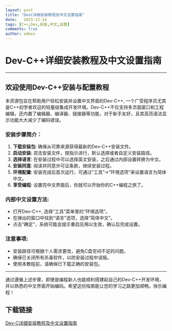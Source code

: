 ```yaml
---
layout: post
title: "DevC详细安装教程及中文设置指南"
date:   2023-12-14
tags: [C++,Dev,安装,中文,设置]
comments: true
author: admin
---
```

# Dev-C++详细安装教程及中文设置指南

---

## 欢迎使用Dev-C++安装与配置教程

本资源包旨在帮助用户轻松安装并设置中文界面的Dev-C++, 一个广受程序员尤其是C++初学者欢迎的轻量级集成开发环境。Dev-C++不仅支持多页面窗口和工程编辑，还内置了编辑器、编译器、链接器等功能，对于新手友好，且其高亮语法显示功能大大减少了编码错误。

### 安装步骤简介：

1. **下载安装包**: 确保从可靠来源获得最新的Dev-C++安装文件。
2. **启动安装**: 双击安装文件，按指示进行，默认选择或者自定义安装路径。
3. **选择语言**: 在安装过程中可以选择英文安装，之后通过内部设置转换为中文。
4. **安装同意**: 阅读并同意许可证条款，继续安装过程。
5. **环境配置**: 安装完成后首次运行，可通过“工具”->“环境选项”来设置语言为简体中文。
6. **享受编程**: 设置完中文界面后，你就可以开始你的C++编程之旅了。

### 内部中文设置方法:

- 打开Dev-C++, 选择“工具”菜单里的“环境选项”。
- 在弹出的窗口中找到“语言”选项，选择“简体中文”。
- 点击“确定”，系统可能会提示重启应用以生效，确认后完成设置。

### 注意事项:

- 安装路径可根据个人需求更改，避免C盘空间不足的问题。
- 确保已关闭所有杀毒软件，以防安装过程中误报。
- 使用本教程前，请确保已下载正确的安装包。

---

通过遵循上述步骤，即便是编程新人也能顺利搭建起自己的Dev-C++开发环境，并以熟悉的中文界面开始编码。希望这份指南能让您的学习之路更加顺畅。快乐编程！

## 下载链接

[Dev-C详细安装教程及中文设置指南](https://pan.quark.cn/s/fb48b02e7867)